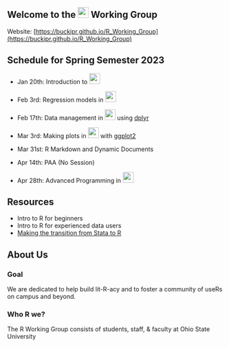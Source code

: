 ## Welcome to the <img src="https://www.r-project.org/logo/Rlogo.png" width="25"> Working Group

Website: [https://buckipr.github.io/R_Working_Group](https://buckipr.github.io/R_Working_Group)

## **Schedule for Spring Semester 2023**

* Jan 20th: Introduction to <img src="https://www.r-project.org/logo/Rlogo.png" width="25">

* Feb 3rd: Regression models in <img src="https://www.r-project.org/logo/Rlogo.png" width="25">

* Feb 17th: Data management in <img src="https://www.r-project.org/logo/Rlogo.png" width="25"> using [dplyr](https://dplyr.tidyverse.org/)

* Mar 3rd: Making plots in <img src="https://www.r-project.org/logo/Rlogo.png" width="25"> with [ggplot2](https://ggplot2.tidyverse.org/)

* Mar 31st: R Markdown and Dynamic Documents

* Apr 14th: PAA (No Session)

* Apr 28th: Advanced Programming in <img src="https://www.r-project.org/logo/Rlogo.png" width="25">


## **Resources**

* Intro to R for beginners
* Intro to R for experienced data users
* [Making the transition from Stata to R](transition2R/README.md)

## **About Us**

### Goal

We are dedicated to help build lit-R-acy and to foster a community of useRs on campus and beyond.

### Who R we?

The R Working Group consists of students, staff, & faculty at Ohio State University 
